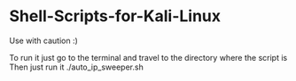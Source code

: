 # Shell-Scripts-for-Kali-Linux
Use with caution :)

To run it just go to the terminal and travel to the directory where the script is
Then just run it ./auto_ip_sweeper.sh
